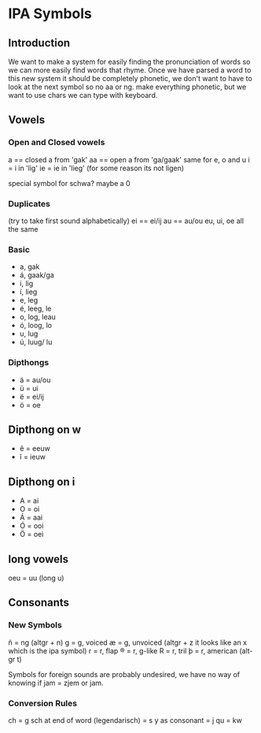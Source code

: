 # IPA Symbols

## Introduction

We want to make a system for easily finding the pronunciation of words so we can more easily find words that rhyme.
Once we have parsed a word to this new system it should be completely phonetic, we don't want to have to look at the next symbol so no aa or ng.
make everything phonetic, but we want to use chars we can type with keyboard.

## Vowels

### Open and Closed vowels

a == closed a from 'gak'
aa == open a from 'ga/gaak'
same for e, o and u
i = i in 'lig'
ie = ie in 'lieg' (for some reason its not ligen)

special symbol for schwa? maybe a 0

### Duplicates

(try to take first sound alphabetically)
ei == ei/ij
au == au/ou
eu, ui, oe all the same

### Basic

* a, gak
* á, gaak/ga
* i, lig
* í, lieg
* e, leg
* é, leeg, le
* o, log, leau
* ó, loog, lo
* u, lug
* ú, luug/ lu

### Dipthongs

* ä = au/ou
* ü = ui
* ë = ei/ij
* ö = oe

## Dipthong on w

* ê = eeuw
* î = ieuw

## Dipthong on i

* A = ai
* O = oi
* Á = aai
* Ó = ooi
* Ö = oei

## long vowels

oeu = uu (long u)

## Consonants

### New Symbols

ñ = ng (altgr + n)
g = g, voiced
æ = g, unvoiced (altgr + z it looks like an x which is the ipa symbol)
r  = r, flap
®  = r, g-like
R  = r, tril
þ  = r, american (alt-gr t)

Symbols for foreign sounds are probably undesired, we have no way of knowing if jam = zjem or jam.

### Conversion Rules

ch = g
sch at end of word (legendarisch) = s
y as consonant = j
qu = kw
